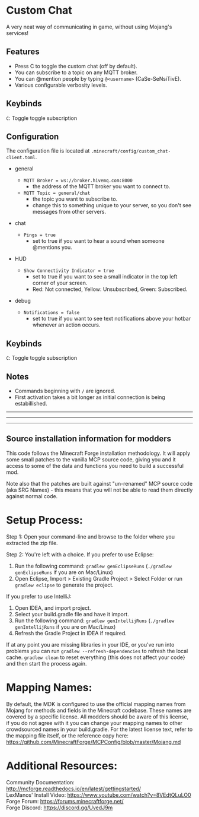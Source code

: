 # Custom Chat

A very neat way of communicating in game, without using Mojang's services!

## Features

- Press C to toggle the custom chat (off by default).
- You can subscribe to a topic on any MQTT broker.
- You can @mention people by typing `@<username>` (CaSe-SeNsiTivE).
- Various configurable verbosity levels.

## Keybinds
 
`C`: Toggle toggle subscription

## Configuration

The configuration file is located at `.minecraft/config/custom_chat-client.toml`.

- general
    - `MQTT Broker = ws://broker.hivemq.com:8000`
      - the address of the MQTT broker you want to connect to.
    - `MQTT Topic = general/chat`
      - the topic you want to subscribe to. 
      - change this to something unique to your server, so you don't see messages from other servers.
      
- chat
   - `Pings = true`
      - set to true if you want to hear a sound when someone @mentions you.
- HUD
   - `Show Connectivity Indicator = true`
      - set to true if you want to see a small indicator in the top left corner of your screen.
      - Red: Not connected, Yellow: Unsubscribed, Green: Subscribed.
- debug
   - `Notifications = false`
      - set to true if you want to see text notifications above your hotbar whenever an action occurs.

## Keybinds
 
`C`: Toggle toggle subscription

## Notes
 - Commands beginning with `/` are ignored.
 - First activation takes a bit longer as initial connection is being estabillished.

---
---
---

Source installation information for modders
-------------------------------------------
This code follows the Minecraft Forge installation methodology. It will apply
some small patches to the vanilla MCP source code, giving you and it access 
to some of the data and functions you need to build a successful mod.

Note also that the patches are built against "un-renamed" MCP source code (aka
SRG Names) - this means that you will not be able to read them directly against
normal code.

Setup Process:
==============================

Step 1: Open your command-line and browse to the folder where you extracted the zip file.

Step 2: You're left with a choice.
If you prefer to use Eclipse:
1. Run the following command: `gradlew genEclipseRuns` (`./gradlew genEclipseRuns` if you are on Mac/Linux)
2. Open Eclipse, Import > Existing Gradle Project > Select Folder 
   or run `gradlew eclipse` to generate the project.

If you prefer to use IntelliJ:
1. Open IDEA, and import project.
2. Select your build.gradle file and have it import.
3. Run the following command: `gradlew genIntellijRuns` (`./gradlew genIntellijRuns` if you are on Mac/Linux)
4. Refresh the Gradle Project in IDEA if required.

If at any point you are missing libraries in your IDE, or you've run into problems you can 
run `gradlew --refresh-dependencies` to refresh the local cache. `gradlew clean` to reset everything 
{this does not affect your code} and then start the process again.

Mapping Names:
=============================
By default, the MDK is configured to use the official mapping names from Mojang for methods and fields 
in the Minecraft codebase. These names are covered by a specific license. All modders should be aware of this
license, if you do not agree with it you can change your mapping names to other crowdsourced names in your 
build.gradle. For the latest license text, refer to the mapping file itself, or the reference copy here:
https://github.com/MinecraftForge/MCPConfig/blob/master/Mojang.md

Additional Resources: 
=========================
Community Documentation: http://mcforge.readthedocs.io/en/latest/gettingstarted/  
LexManos' Install Video: https://www.youtube.com/watch?v=8VEdtQLuLO0  
Forge Forum: https://forums.minecraftforge.net/  
Forge Discord: https://discord.gg/UvedJ9m  
